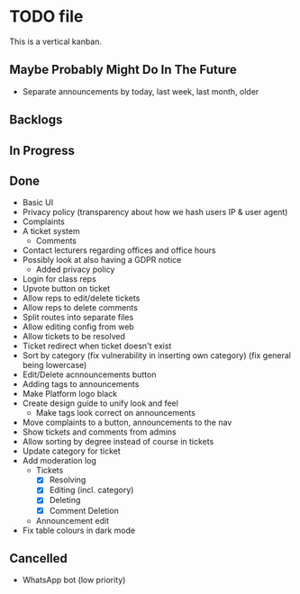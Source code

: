 # TODO file

This is a vertical kanban.

## Maybe Probably Might Do In The Future

- Separate announcements by today, last week, last month, older

## Backlogs


## In Progress


## Done

- Basic UI
- Privacy policy (transparency about how we hash users IP & user agent)
- Complaints
- A ticket system
	- Comments
- Contact lecturers regarding offices and office hours
- Possibly look at also having a GDPR notice
	- Added privacy policy
- Login for class reps
- Upvote button on ticket
- Allow reps to edit/delete tickets
- Allow reps to delete comments
- Split routes into separate files
- Allow editing config from web
- Allow tickets to be resolved
- Ticket redirect when ticket doesn't exist
- Sort by category (fix vulnerability in inserting own category) (fix general being lowercase)
- Edit/Delete acnnouncements button
- Adding tags to announcements
- Make Platform logo black
- Create design guide to unify look and feel
	- Make tags look correct on announcements
- Move complaints to a button, announcements to the nav
- Show tickets and comments from admins
- Allow sorting by degree instead of course in tickets
- Update category for ticket
- Add moderation log
	- Tickets
		- [x] Resolving
		- [x] Editing (incl. category)
		- [x] Deleting
		- [x] Comment Deletion
	- Announcement edit
- Fix table colours in dark mode

## Cancelled

- WhatsApp bot (low priority)
